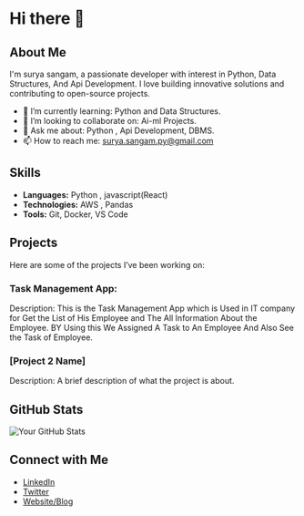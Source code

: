 # Hi there 👋

## About Me
I'm surya sangam, a passionate developer with interest in Python, Data Structures, And Api Development. I love building innovative solutions and contributing to open-source projects.

- 🌱 I’m currently learning: Python and Data Structures.
- 👯 I’m looking to collaborate on: Ai-ml Projects.
- 💬 Ask me about: Python , Api Development, DBMS.
- 📫 How to reach me: surya.sangam.py@gmail.com


## Skills
- **Languages:** Python , javascript(React)
- **Technologies:** AWS , Pandas
- **Tools:** Git, Docker, VS Code 

## Projects
Here are some of the projects I’ve been working on:

### Task Management App:
Description: This is the Task Management App which is Used in IT company for Get the List of His Employee and The All Information About the Employee. BY Using this We Assigned A Task to An Employee And Also See the Task of Employee. 

### [Project 2 Name]
Description: A brief description of what the project is about.

## GitHub Stats
![Your GitHub Stats](https://github-readme-stats.vercel.app/api?username=yourusername&show_icons=true&theme=radical)

## Connect with Me
- [LinkedIn](https://www.linkedin.com/in/yourusername/)
- [Twitter](https://twitter.com/yourusername)
- [Website/Blog](https://yourwebsite.com)
